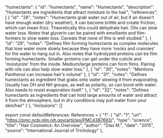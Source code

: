  "humectants": {
      "id": "humectants",
      "name": "Humectants",
      "description": "Humectants are ingredients that attract moisture to the hair",
      "references": [
        {
          "id": "28",
          "notes": "Humectants grab water out of air, but if air doesn't have enough water (dry weather), it can become brittle and create friction, which can mean frizz. Theoretically this could dehydrate hair. Oils can slow water loss. Notes that glycerin can be paired with emollients and film-formers to slow water loss. Caveats that none of this is well studied."
        },
        {
          "id": "29",
          "notes": "Defines film forming humectants as complex molecules that lose water more slowly because they have more 'nooks and crannies' for the water to hang out in. Also notes that hydrolyzed proteins can be film forming humectants. Smaller proteins can get under the cuticle and 'moisturize' from the inside. Medium/large proteins can form films. Pairing with oils can also help slow water loss."
        },
        {
          "id": "30",
          "notes": "Mentions Panthenol can increase hair's volume"
        },
        {
          "id": "31",
          "notes": "Defines humectants as ingredient that grabs onto water slowing it from evaporating. Usually has OH and NH groups, as well as polarity, so can bond with water. Also needs to resist evaporation itself."
        },
        {
          "id": "32",
          "notes": "Defines humectants as ingredients that can hold large amounts of water and attract it from the atmosphere, but in dry conditions may pull water from your skin/hair"
        }
      ],
      "inclusions": []



export const defaultReferences: References = {
  "1": {
    "id": "1",
    "url": "https://pmc.ncbi.nlm.nih.gov/articles/PMC4387693/",
    "type": "science",
    "title": "Hair Cosmetics: An Overview",
    "author": "Dias M.",
    "date": "2015",
    "source": "International Journal of Trichology"
  },
